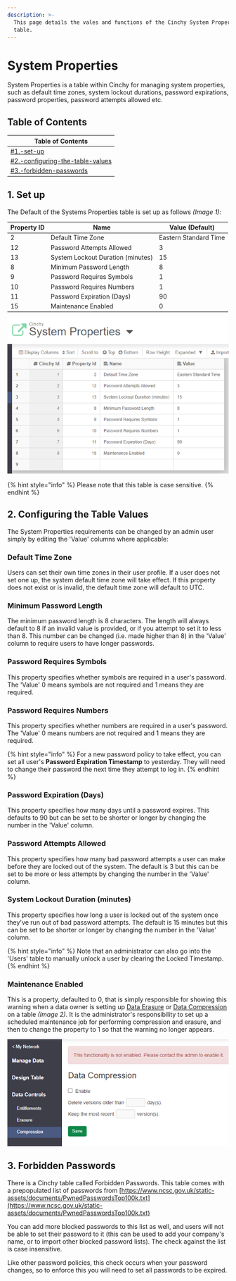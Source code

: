 ```yaml
---
description: >-
  This page details the vales and functions of the Cinchy System Properties
  table.
---
```


# System Properties

System Properties is a table within Cinchy for managing system properties, such as default time zones, system lockout durations, password expirations, password properties, password attempts allowed etc.

## Table of Contents

| Table of Contents                                                                                  |
| -------------------------------------------------------------------------------------------------- |
| [#1.-set-up](system-properties.md#1.-set-up "mention")                                             |
| [#2.-configuring-the-table-values](system-properties.md#2.-configuring-the-table-values "mention") |
| [#3.-forbidden-passwords](system-properties.md#3.-forbidden-passwords "mention")                   |

## 1. Set up

The Default of the Systems Properties table is set up as follows _(Image 1)_:

| Property ID | Name                              | Value (Default)       |
| ----------- | --------------------------------- | --------------------- |
| 2           | Default Time Zone                 | Eastern Standard Time |
| 12          | Password Attempts Allowed         | 3                     |
| 13          | System Lockout Duration (minutes) | 15                    |
| 8           | Minimum Password Length           | 8                     |
| 9           | Password Requires Symbols         | 1                     |
| 10          | Password Requires Numbers         | 1                     |
| 11          | Password Expiration (Days)        | 90                    |
| 15          | Maintenance Enabled               | 0                     |

![Image 1: Default Set Up](<../../.gitbook/assets/image (85).png>)

{% hint style="info" %}
Please note that this table is case sensitive.&#x20;
{% endhint %}

## 2. Configuring the Table Values

The System Properties requirements can be changed by an admin user simply by editing the 'Value' columns where applicable:&#x20;

### Default Time Zone

Users can set their own time zones in their user profile. If a user does not set one up, the system default time zone will take effect. If this property does not exist or is invalid, the default time zone will default to UTC.

### Minimum Password Length

The minimum password length is 8 characters. The length will always default to 8 if an invalid value is provided, or if you attempt to set it to less than 8. This number can be changed (i.e. made higher than 8) in the 'Value' column to require users to have longer passwords.

### Password Requires Symbols

This property specifies whether symbols are required in a user's password. The 'Value' 0 means symbols are not required and 1 means they are required.

### Password Requires Numbers

This property specifies whether numbers are required in a user's password. The 'Value' 0 means numbers are not required and 1 means they are required.

{% hint style="info" %}
For a new password policy to take effect, you can set all user's **Password Expiration Timestamp** to yesterday. They will need to change their password the next time they attempt to log in.
{% endhint %}

### Password Expiration (Days)

This property specifies how many days until a password expires. This defaults to 90 but can be set to be shorter or longer by changing the number in the 'Value' column.

### Password Attempts Allowed

This property specifies how many bad password attempts a user can make before they are locked out of the system. The default is 3 but this can be set to be more or less attempts by changing the number in the 'Value' column.&#x20;

### System Lockout Duration (minutes)

This property specifies how long a user is locked out of the system once they've run out of bad password attempts. The default is 15 minutes but this can be set to be shorter or longer by changing the number in the 'Value' column.

{% hint style="info" %}
Note that an administrator can also go into the 'Users' table to manually unlock a user by clearing the Locked Timestamp.
{% endhint %}

### Maintenance Enabled

This is a property, defaulted to 0, that is simply responsible for showing this warning when a data owner is setting up [Data Erasure](broken-reference) or [Data Compression](broken-reference) on a table _(Image 2)_. It is the administrator's responsibility to set up a scheduled maintenance job for performing compression and erasure, and then to change the property to 1 so that the warning no longer appears.

![Image 2: Data Compression](<../../.gitbook/assets/image (455).png>)

## 3. Forbidden Passwords

There is a Cinchy table called Forbidden Passwords. This table comes with a prepopulated list of passwords from [https://www.ncsc.gov.uk/static-assets/documents/PwnedPasswordsTop100k.txt](https://www.ncsc.gov.uk/static-assets/documents/PwnedPasswordsTop100k.txt)

You can add more blocked passwords to this list as well, and users will not be able to set their password to it (this can be used to add your company's name, or to import other blocked password lists). The check against the list is case insensitive.

Like other password policies, this check occurs when your password changes, so to enforce this you will need to set all passwords to be expired.
